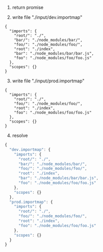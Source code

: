 1. return promise

2. write file "./input/dev.importmap"
```importmap
{
  "imports": {
    "root/": "./",
    "bar/": "./node_modules/bar/",
    "foo/": "./node_modules/foo/",
    "root": "./index",
    "bar": "./node_modules/bar/bar.js",
    "foo": "./node_modules/foo/foo.js"
  },
  "scopes": {}
}
```

3. write file "./input/prod.importmap"
```importmap
{
  "imports": {
    "root/": "./",
    "foo/": "./node_modules/foo/",
    "root": "./index",
    "foo": "./node_modules/foo/foo.js"
  },
  "scopes": {}
}
```

4. resolve
```js
{
  "dev.importmap": {
    "imports": {
      "root/": "./",
      "bar/": "./node_modules/bar/",
      "foo/": "./node_modules/foo/",
      "root": "./index",
      "bar": "./node_modules/bar/bar.js",
      "foo": "./node_modules/foo/foo.js"
    },
    "scopes": {}
  },
  "prod.importmap": {
    "imports": {
      "root/": "./",
      "foo/": "./node_modules/foo/",
      "root": "./index",
      "foo": "./node_modules/foo/foo.js"
    },
    "scopes": {}
  }
}
```